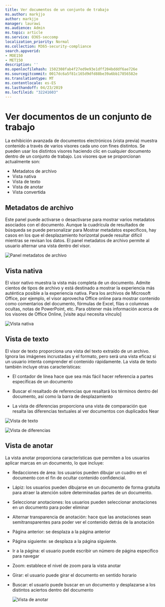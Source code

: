 ```yaml
---
title: Ver documentos de un conjunto de trabajo
ms.author: markjjo
author: markjjo
manager: laurawi
ms.audience: Admin
ms.topic: article
ms.service: O365-seccomp
localization_priority: Normal
ms.collection: M365-security-compliance
search.appverid:
- MOE150
- MET150
description: ''
ms.openlocfilehash: 1502308fab4f27ed9e93e1dff204bdddf6ae726e
ms.sourcegitcommit: 0017dc6a5f81c165d9dfd88be39a6bb17856582e
ms.translationtype: MT
ms.contentlocale: es-ES
ms.lasthandoff: 04/23/2019
ms.locfileid: "32241603"
---
```

# <a name="view-documents-in-a-working-set"></a>Ver documentos de un conjunto de trabajo

La exhibición avanzada de documentos electrónicos (vista previa) muestra contenido a través de varios visores cada uno con fines distintos. Se pueden usar los distintos visores haciendo clic en cualquier documento dentro de un conjunto de trabajo. Los visores que se proporcionan actualmente son:

- Metadatos de archivo
- Vista nativa
- Vista de texto
- Vista de anotar
- Vista convertida

## <a name="file-metadata"></a>Metadatos de archivo

Este panel puede activarse o desactivarse para mostrar varios metadatos asociados con el documento. Aunque la cuadrícula de resultados de búsqueda se puede personalizar para Mostrar metadatos específicos, hay casos en los que el desplazamiento horizontal puede resultar difícil mientras se revisan los datos. El panel metadatos de archivo permite al usuario alternar una vista dentro del visor.

![Panel metadatos de archivo
](../media/Reviewimage2.png)

## <a name="native-view"></a>Vista nativa

El visor nativo muestra la vista más completa de un documento. Admite cientos de tipos de archivo y está destinado a mostrar la experiencia más auténtica posible a la experiencia nativa. Para los archivos de Microsoft Office, por ejemplo, el visor aprovecha Office online para mostrar contenido como comentarios del documento, fórmulas de Excel, filas o columnas ocultas, notas de PowerPoint, etc. Para obtener más información acerca de los visores de Office Online, \[visite aquí necesita vínculo\]

![Vista nativa
](../media/Reviewimage3.png)

## <a name="text-view"></a>Vista de texto

El visor de texto proporciona una vista del texto extraído de un archivo. Ignora las imágenes incrustadas y el formato, pero será una vista eficaz si un usuario intenta comprender el contenido rápidamente. La vista de texto también incluye otras características:

  - El contador de línea hace que sea más fácil hacer referencia a partes específicas de un documento

  - Buscar el resaltado de referencias que resaltará los términos dentro del documento, así como la barra de desplazamiento

  - La vista de diferencias proporciona una vista de comparación que resalta las diferencias textuales al ver documentos con duplicados Near

![Vista de texto
](../media/Reviewimage4.png)

![Vista de diferencias
](../media/Reviewimage5.png)

## <a name="annotate-view"></a>Vista de anotar

La vista anotar proporciona características que permiten a los usuarios aplicar marcas en un documento, lo que incluye:

  - Redacciones de área: los usuarios pueden dibujar un cuadro en el documento con el fin de ocultar contenido confidencial.

  - Lápiz: los usuarios pueden dibujarse en un documento de forma gratuita para atraer la atención sobre determinadas partes de un documento.

  - Seleccionar anotaciones: los usuarios pueden seleccionar anotaciones en un documento para poder eliminar

  - Alternar transparencia de anotación: hace que las anotaciones sean semitransparentes para poder ver el contenido detrás de la anotación

  - Página anterior: se desplaza a la página anterior

  - Página siguiente: se desplaza a la página siguiente.

  - Ir a la página: el usuario puede escribir un número de página específico para navegar

  - Zoom: establece el nivel de zoom para la vista anotar

  - Girar: el usuario puede girar el documento en sentido horario

  - Buscar: el usuario puede buscar en un documento y desplazarse a los distintos aciertos dentro del documento
    
    ![Vista de anotar
    ](../media/Reviewimage1.png)